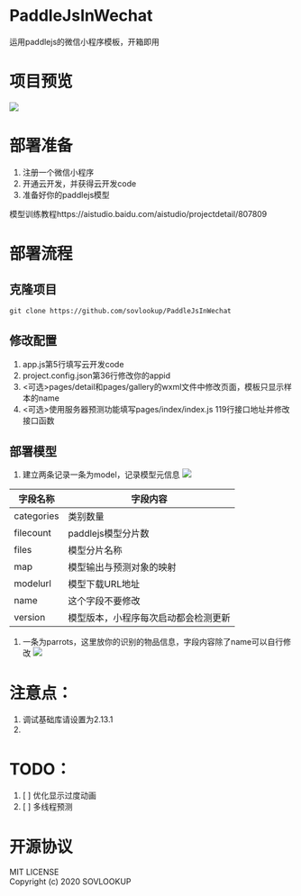 # PaddleJsInWechat

运用paddlejs的微信小程序模板，开箱即用

# 项目预览

![](https://s1.ax1x.com/2020/08/24/ds2X8J.png)



# 部署准备

1. 注册一个微信小程序
2. 开通云开发，并获得云开发code
3. 准备好你的paddlejs模型

模型训练教程https://aistudio.baidu.com/aistudio/projectdetail/807809

# 部署流程

## 克隆项目
`
git clone https://github.com/sovlookup/PaddleJsInWechat
`

## 修改配置

1. app.js第5行填写云开发code
2. project.config.json第36行修改你的appid
3. <可选>pages/detail和pages/gallery的wxml文件中修改页面，模板只显示样本的name
4. <可选>使用服务器预测功能填写pages/index/index.js 119行接口地址并修改接口函数

## 部署模型
1. 建立两条记录一条为model，记录模型元信息
![](https://s1.ax1x.com/2020/08/24/dsWSzj.png)

|字段名称|字段内容|
|-|-|
|categories|类别数量|
|filecount|paddlejs模型分片数|
|files|模型分片名称|
|map|模型输出与预测对象的映射|
|modelurl|模型下载URL地址|
|name|这个字段不要修改|
|version|模型版本，小程序每次启动都会检测更新|

1. 一条为parrots，这里放你的识别的物品信息，字段内容除了name可以自行修改
![](https://s1.ax1x.com/2020/08/24/ds2mAU.png)

# 注意点：

1. 调试基础库请设置为2.13.1
2. 

# TODO：

1. [ ] 优化显示过度动画
2. [ ] 多线程预测

# 开源协议

MIT LICENSE   
Copyright (c) 2020 SOVLOOKUP
